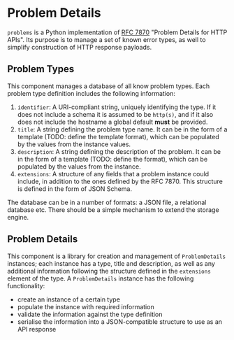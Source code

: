 Problem Details
===============

`problems` is a Python implementation of [RFC 7870](https://tools.ietf.org/html/rfc7807) "Problem Details for HTTP APIs". Its purpose is to manage a set of known error types, as well to simplify construction of HTTP response payloads.

Problem Types
-------------

This component manages a database of all know problem types. Each problem type definition includes the following information:

1. `identifier`: A URI-compliant string, uniquely identifying the type. If it does not include a schema it is assumed to be `http(s)`, and if it also does not include the hostname a global default **must** be provided.
2. `title`: A string defining the problem type name. It can be in the form of a template (TODO: define the template format), which can be populated by the values from the instance values.
3. `description`: A string defining the description of the problem. It can be in the form of a template (TODO: define the format), which can be populated by the values from the instance.
4. `extensions`: A structure of any fields that a problem instance could include, in addition to the ones defined by the RFC 7870. This structure is defined in the form of JSON Schema.

The database can be in a number of formats: a JSON file, a relational database etc. There should be a simple mechanism to extend the storage engine.


Problem Details
---------------

This component is a library for creation and management of `ProblemDetails` instances; each instance has a type, title and description, as well as any additional information following the structure defined in the `extensions` element of the type. A `ProblemDetails` instance has the following functionality:

* create an instance of a certain type
* populate the instance with required information
* validate the information against the type definition
* serialise the information into a JSON-compatible structure to use as an API response
